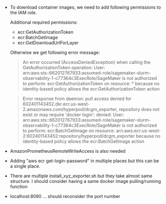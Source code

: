 

- To download container images, we need to add following permissions to the IAM role.

    Additional required permissions:

    - ecr:GetAuthorizationToken
    - ecr:BatchGetImage
    - ecr:GetDownloadUrlForLayer


    Otherwise we get following error message:

    > An error occurred (AccessDeniedException) when calling the GetAuthorizationToken operation: User: arn:aws:sts::662012767933:assumed-role/sagemaker-slurm-observability-1-c77364c3ExecRole/SageMaker is not authorized to perform: ecr:GetAuthorizationToken on resource: * because no identity-based policy allows the ecr:GetAuthorizationToken action

    > Error response from daemon: pull access denied for 602401143452.dkr.ecr.us-west-2.amazonaws.com/hyperpod/dcgm_exporter, repository does not exist or may require 'docker login': denied: User: arn:aws:sts::662012767933:assumed-role/sagemaker-slurm-observability-1-c77364c3ExecRole/SageMaker is not authorized to perform: ecr:BatchGetImage on resource: arn:aws:ecr:us-west-2:602401143452:repository/hyperpod/dcgm_exporter because no identity-based policy allows the ecr:BatchGetImage action

- AmazonPrometheusRemoteWriteAccess is also needed

- Adding "aws ecr get-login-password" in multiple places but this can be a single place.

- There are multiple install_xyz_exporter.sh but they take almost same structure. I should consider having a same docker image pulling/running function

- localhost:8080 ... should reconsider the port number